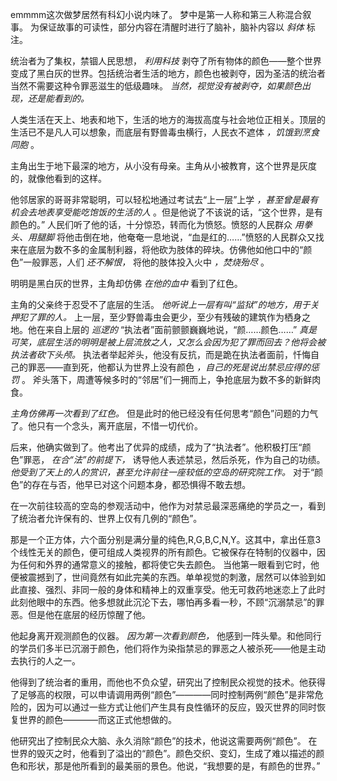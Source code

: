 emmmm这次做梦居然有科幻小说内味了。
梦中是第一人称和第三人称混合叙事。
为保证故事的可读性，部分内容在清醒时进行了脑补，脑补内容以 *斜体* 标注。

统治者为了集权，禁锢人民思想， *利用科技* 剥夺了所有物体的颜色——整个世界变成了黑白灰的世界。包括统治者生活的地方，颜色也被剥夺，因为圣洁的统治者当然不需要这种令罪恶滋生的低级趣味。 *当然，视觉没有被剥夺，如果颜色出现，还是能看到的。*

人类生活在天上、地表和地下，生活的地方的海拔高度与社会地位正相关。顶层的生活已不是凡人可以想象，而底层有野兽毒虫横行，人民衣不遮体 *，饥饿到烹食同胞* 。

主角出生于地下最深的地方，从小没有母亲。主角从小被教育，这个世界是灰度的，就像他看到的这样。

他邻居家的哥哥非常聪明，可以轻松地通过考试去“上一层”上学 *，甚至曾是最有机会去地表享受能吃饱饭的生活的人* 。但是他说了不该说的话，“这个世界，是有颜色的。”
人民们听了他的话，十分惊恐，转而化为愤怒。愤怒的人民群众 *用拳头、用腿脚* 将他击倒在地，他奄奄一息地说，“血是红的……”愤怒的人民群众又找来在底层为数不多的金属制利器，将他砍为肢体的碎块。仿佛他如他口中的“颜色”一般罪恶，人们 *还不解恨，* 将他的肢体投入火中 *，焚烧殆尽* 。

明明是黑白灰的世界，主角却仿佛 *在他的血中* 看到了红色。

主角的父亲终于忍受不了底层的生活。 *他听说上一层有叫“监狱”的地方，用于关押犯了罪的人。* 上一层，至少野兽毒虫会更少，至少有残破的建筑作为栖身之地。他在来自上层的 *巡逻的* “执法者”面前颤颤巍巍地说，“颜……颜色……”
*真是可笑，底层生活的明明是被上层流放之人，又怎么会因为犯了罪而回去？他将会被执法者砍下头颅。*
执法者举起斧头，他没有反抗，而是跪在执法者面前，忏悔自己的罪恶——直到死，他都认为世界上没有颜色 *，自己的死是说出禁忌应得的惩罚* 。
斧头落下，周遭等候多时的“邻居”们一拥而上，争抢底层为数不多的新鲜肉食。

*主角仿佛再一次看到了红色。*
但是此时的他已经没有任何思考“颜色”问题的力气了。他只有一个念头，离开底层，不惜一切代价。

后来，他确实做到了。他考出了优异的成绩，成为了“执法者”。他积极打压“颜色”罪恶， *在合“法”的前提下，* 诱导他人表述禁忌，然后杀死，作为自己的功绩。 *他受到了天上的人的赏识，甚至允许前往一座较低的空岛的研究院工作。* 对于“颜色”的存在与否，他早已对这个问题本身，都恐惧得不敢去想。

在一次前往较高的空岛的参观活动中，他作为对禁忌最深恶痛绝的学员之一，看到了统治者允许保有的、世界上仅有几例的“颜色”。

那是一个正方体，六个面分别是满分量的纯色,R,G,B,C,N,Y。这其中，拿出任意3个线性无关的颜色，便可组成人类视界的所有颜色。它被保存在特制的仪器中，因为任何和外界的通常意义的接触，都将使它失去颜色。
当他第一眼看到它时，他便被震撼到了，世间竟然有如此完美的东西。单单视觉的刺激，居然可以体验到如此直接、强烈、非同一般的身体和精神上的双重享受。他无可救药地迷恋上了此时此刻他眼中的东西。他多想就此沉沦下去，哪怕再多看一秒，不顾“沉溺禁忌”的罪恶。但是他在底层的经历惊醒了他。

他起身离开观测颜色的仪器。 *因为第一次看到颜色，* 他感到一阵头晕。和他同行的学员们多半已沉溺于颜色，他们将作为染指禁忌的罪恶之人被杀死——他是主动去执行的人之一。

他得到了统治者的重用，而他也不负众望，研究出了控制民众视觉的技术。他获得了足够高的权限，可以申请调用两例“颜色”————同时控制两例“颜色”是非常危险的，因为可以通过一些方式让他们产生具有良性循环的反应，毁灭世界的同时恢复世界的颜色————而这正式他想做的。

他研究出了控制民众大脑、永久消除“颜色”的技术，他说这需要两例“颜色”。
在世界的毁灭之时，他看到了溢出的“颜色”。颜色交织、变幻，生成了难以描述的颜色和形状，那是他所看到的最美丽的景色。他说，“我想要的是，有颜色的世界。”
